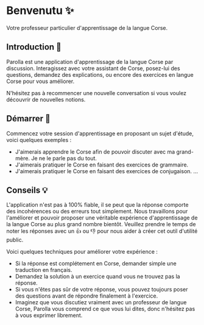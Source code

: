 
# Benvenutu ✨

Votre professeur particulier d'apprentissage de la langue Corse.

## Introduction 💭

Parolla est une application d'apprentissage de la langue Corse par discussion. Interagissez avec votre assistant de Corse, posez-lui des questions, demandez des explications, ou encore des exercices en langue Corse pour vous améliorer.

N'hésitez pas à recommencer une nouvelle conversation si vous voulez découvrir de nouvelles notions. 

## Démarrer 🚀

Commencez votre session d'apprentissage en proposant un sujet d'étude, voici quelques exemples :

- J'aimerais apprendre le Corse afin de pouvoir discuter avec ma grand-mère. Je ne le parle pas du tout.
- J'aimerais pratiquer le Corse en faisant des exercices de grammaire.
- J'aimerais pratiquer le Corse en faisant des exercices de conjugaison.
...

## Conseils 💡

L'application n'est pas à 100% fiable, il se peut que la réponse comporte des incohérences ou des erreurs tout simplement. Nous travaillons pour l'améliorer et pouvoir proposer une véritable expérience d'apprentissage de la langue Corse au plus grand nombre bientôt. Veuillez prendre le temps de noter les réponses avec un :thumbsup: ou :thumbsdown: pour nous aider à créer cet outil d'utilité public.

Voici quelques techniques pour améliorer votre expérience :

- Si la réponse est complétement en Corse, demander simple une traduction en français.
- Demandez la solution à un exercice quand vous ne trouvez pas la réponse.
- Si vous n'êtes pas sûr de votre réponse, vous pouvez toujours poser des questions avant de répondre finalement à l'exercice.
- Imaginez que vous discutiez vraiment avec un professeur de langue Corse, Parolla vous comprend ce que vous lui dites, donc n'hésitez pas à vous exprimer librement.


